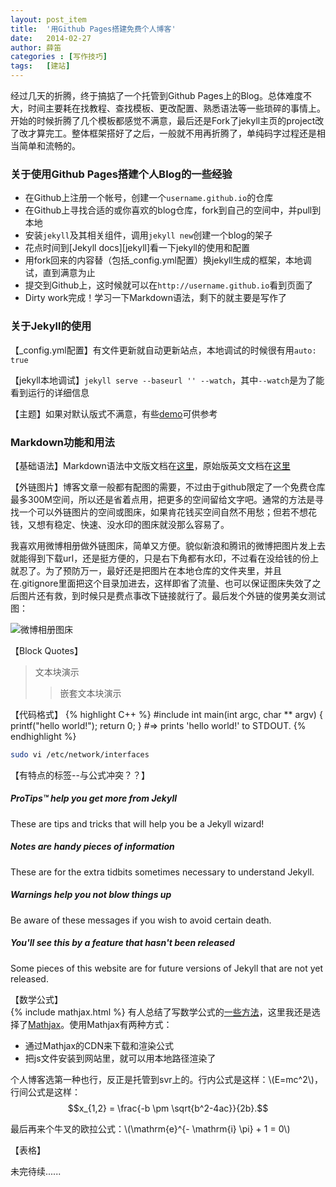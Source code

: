 ```yaml
---
layout: post_item
title:  '用Github Pages搭建免费个人博客'
date:   2014-02-27
author: 薛笛
categories : [写作技巧]
tags:	[建站]
---
```



经过几天的折腾，终于搞掂了一个托管到Github Pages上的Blog。总体难度不大，时间主要耗在找教程、查找模板、更改配置、熟悉语法等一些琐碎的事情上。开始的时候折腾了几个模板都感觉不满意，最后还是Fork了jekyll主页的project改了改才算完工。整体框架搭好了之后，一般就不用再折腾了，单纯码字过程还是相当简单和流畅的。

<!--more-->

### 关于使用Github Pages搭建个人Blog的一些经验

* 在Github上注册一个帐号，创建一个`username.github.io`的仓库
* 在Github上寻找合适的或你喜欢的blog仓库，fork到自己的空间中，并pull到本地
* 安装`jekyll`及其相关组件，调用`jekyll new`创建一个blog的架子
* 花点时间到[Jekyll docs][jekyll]看一下jekyll的使用和配置
* 用fork回来的内容替（包括_config.yml配置）换jekyll生成的框架，本地调试，直到满意为止
* 提交到Github上，这时候就可以在`http://username.github.io`看到页面了
* Dirty work完成！学习一下Markdown语法，剩下的就主要是写作了


### 关于Jekyll的使用

【_config.yml配置】有文件更新就自动更新站点，本地调试的时候很有用`auto:	true`

【jekyll本地调试】`jekyll serve --baseurl '' --watch`，其中`--watch`是为了能看到运行的详细信息

【主题】如果对默认版式不满意，有些[demo][theme_demo]可供参考

###	Markdown功能和用法
【基础语法】Markdown语法中文版文档在[这里][md_grammar_cn]，原始版英文文档在[这里][md_grammar_en]

【外链图片】博客文章一般都有配图的需要，不过由于github限定了一个免费仓库最多300M空间，所以还是省着点用，把更多的空间留给文字吧。通常的方法是寻找一个可以外链图片的空间或图床，如果肯花钱买空间自然不用愁；但若不想花钱，又想有稳定、快速、没水印的图床就没那么容易了。

我喜欢用微博相册做外链图床，简单又方便。貌似新浪和腾讯的微博把图片发上去就能得到下载url，还是挺方便的，只是右下角都有水印，不过看在没给钱的份上就忍了。为了预防万一，最好还是把图片在本地仓库的文件夹里，并且在.gitignore里面把这个目录加进去，这样即省了流量、也可以保证图床失效了之后图片还有救，到时候只是费点事改下链接就行了。最后发个外链的俊男美女测试图：

![微博相册图床](http://t2.qpic.cn/mblogpic/5b24796b20e92a2c0844/2000 "测试图片")

【Block Quotes】
> 文本块演示
> >嵌套文本块演示

【代码格式】
{% highlight C++ %}
#include <stdio>
int main(int argc, char ** argv)
{
	printf("hello world!");
	return 0;
}
#=> prints 'hello world!' to STDOUT.
{% endhighlight %}


```sh
sudo vi /etc/network/interfaces
```
【有特点的标签--与公式冲突？？】

<div class="note">
  <h5>ProTips™ help you get more from Jekyll</h5>
  <p>These are tips and tricks that will help you be a Jekyll wizard!</p>
</div>

<div class="note info">
  <h5>Notes are handy pieces of information</h5>
  <p>These are for the extra tidbits sometimes necessary to understand
     Jekyll.</p>
</div>

<div class="note warning">
  <h5>Warnings help you not blow things up</h5>
  <p>Be aware of these messages if you wish to avoid certain death.</p>
</div>

<div class="note unreleased">
  <h5>You'll see this by a feature that hasn't been released</h5>
  <p>Some pieces of this website are for future versions of Jekyll that
    are not yet released.</p>
</div>


【数学公式】  
{% include mathjax.html %}
有人总结了写数学公式的[一些方法][math]，这里我还是选择了[Mathjax][]。使用Mathjax有两种方式：	

*	通过Mathjax的CDN来下载和渲染公式 
*	把js文件安装到网站里，就可以用本地路径渲染了  

个人博客选第一种也行，反正是托管到svr上的。行内公式是这样：\\(E=mc^2\\)，行间公式是这样：$$x_{1,2} = \frac{-b \pm \sqrt{b^2-4ac}}{2b}.$$

最后再来个牛叉的欧拉公式：\\(\mathrm{e}^{- \mathrm{i} \pi} + 1 = 0\\)

【表格】

未完待续......


[jekyll-gh]: https://github.com/mojombo/jekyll
[jekyll_doc]:    http://jekyllrb.com
[md_grammar_cn]: http://wowubuntu.com/markdown/
[md_grammar_en]: http://daringfireball.net
[theme_demo]: http://yuanyong.org/blog/collect-jekyll-theme.html
[math]: http://scorpiohw.github.io/blog/2013/01/29/wei-markdowntian-jia-shu-xue-gong-shi/
[Mathjax]: http://www.mathjax.org/
